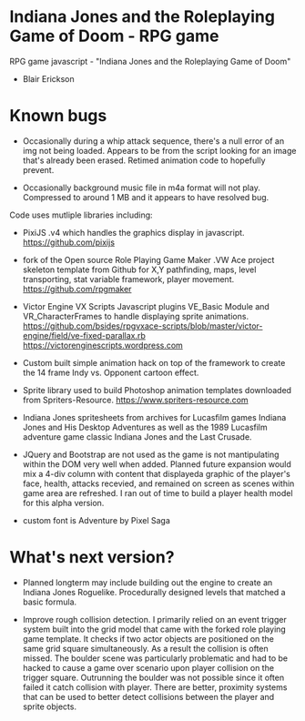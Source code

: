 # Indiana Jones and the Roleplaying Game of Doom -  RPG game
RPG game javascript - "Indiana Jones and the Roleplaying Game of Doom" 
-  Blair Erickson

# Known bugs
- Occasionally during a whip attack sequence, there's a null error of an img not being loaded. Appears to be from the script looking for an image that's already been erased. Retimed animation code to hopefully prevent.

- Occasionally background music file in m4a format will not play. Compressed to around 1 MB and it appears to have resolved bug.

Code uses mutliple libraries including: 

- PixiJS .v4 which handles the graphics display in javascript.
https://github.com/pixijs
- fork of the Open source Role Playing Game Maker .VW Ace project skeleton template from Github for X,Y pathfinding, maps, level transporting, stat variable framework, player movement. 
https://github.com/rpgmaker

- Victor Engine VX Scripts Javascript plugins  VE_Basic Module and VR_CharacterFrames to handle displaying sprite animations.
https://github.com/bsides/rpgvxace-scripts/blob/master/victor-engine/field/ve-fixed-parallax.rb
https://victorenginescripts.wordpress.com

- Custom built simple animation hack on top of the framework to create the 14 frame Indy vs. Opponent cartoon effect.

- Sprite library used to build Photoshop animation templates downloaded from Spriters-Resource.
https://www.spriters-resource.com

- Indiana Jones spritesheets from archives for Lucasfilm games Indiana Jones and His Desktop Adventures as well as the 1989 Lucasfilm adventure game classic Indiana Jones and the Last Crusade.
 
- JQuery and Bootstrap are not used as the game is not mantipulating within the DOM very well when added. Planned future expansion would mix a 4-div column with content that displayeda graphic of the player's face, health, attacks recevied, and remained on screen as scenes within game area are refreshed. I ran out of time to build a player health model for this alpha version.

- custom font is Adventure by Pixel Saga

# What's next version?

- Planned longterm may include building out the engine to create an Indiana Jones Roguelike. Procedurally designed levels that matched a basic formula.

- Improve rough collision detection. I primarily relied on an event trigger system built into the grid model that came with the forked role playing game template. It checks if two actor objects are positioned on the same grid square simultaneously. As a result the collision is often missed. The boulder scene was particularly problematic and had to be hacked to cause a game over scenario upon player collision on the trigger square. Outrunning the boulder was not possible since it often failed it catch collision with player. There are better, proximity systems that can be used to better detect collisions between the player and sprite objects.



